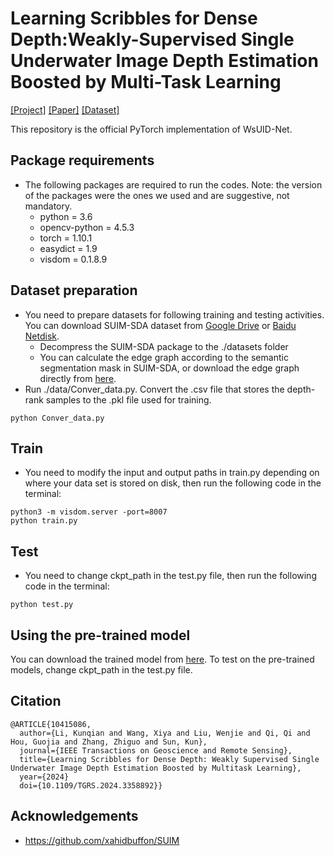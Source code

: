 # Learning Scribbles for Dense Depth:Weakly-Supervised Single Underwater Image Depth Estimation Boosted by Multi-Task Learning
[[Project]](https://wangxy97.github.io/WsUIDNet) [[Paper]](https://ieeexplore.ieee.org/document/10415086?source=authoralert) [[Dataset]](https://github.com/Wangxy97/SUIM-SDA_Dataset)

This repository is the official PyTorch implementation of WsUID-Net.

## Package requirements
* The following packages are required to run the codes. Note: the version of the packages were the ones we used and are suggestive, not mandatory.
    * python = 3.6
    * opencv-python = 4.5.3
    * torch = 1.10.1
    * easydict = 1.9
    * visdom = 0.1.8.9

## Dataset preparation 
* You need to prepare datasets for following training and testing activities. You can download SUIM-SDA dataset from [Google Drive](https://drive.google.com/file/d/19HGObIYPAZzNVR0OA3phzCUfag8WEk84/view?usp=sharing) or [Baidu Netdisk](https://pan.baidu.com/s/11PDmq-_ifb7801TnahKDPg?pwd=qa3m).
    * Decompress the SUIM-SDA package to the ./datasets folder
    * You can calculate the edge graph according to the semantic segmentation mask in SUIM-SDA, or download the edge graph directly from [here](https://pan.baidu.com/s/181yT4CDmmttSP9MJM5QbrA?pwd=1dag).
* Run ./data/Conver_data.py.  Convert the .csv file that stores the depth-rank samples to the .pkl file used for training.
``` 
python Conver_data.py
```

## Train
* You need to modify the input and output paths in train.py depending on where your data set is stored on disk, then run the following code in the terminal:

```
python3 -m visdom.server -port=8007
python train.py 
```
## Test
* You need to change ckpt_path in the test.py file, then run the following code in the terminal:
```
python test.py 
```
## Using the pre-trained model

You can download the trained model from [here](https://pan.baidu.com/s/1od3fPW2s4hqabVGxkfnLOA?pwd=4g4p).
To test on the pre-trained models, change ckpt_path in the test.py file.

## Citation
```
@ARTICLE{10415086,
  author={Li, Kunqian and Wang, Xiya and Liu, Wenjie and Qi, Qi and Hou, Guojia and Zhang, Zhiguo and Sun, Kun},
  journal={IEEE Transactions on Geoscience and Remote Sensing}, 
  title={Learning Scribbles for Dense Depth: Weakly Supervised Single Underwater Image Depth Estimation Boosted by Multitask Learning}, 
  year={2024}
  doi={10.1109/TGRS.2024.3358892}}
```

## Acknowledgements
- https://github.com/xahidbuffon/SUIM
